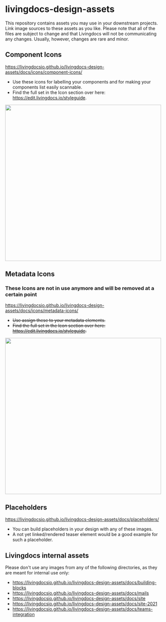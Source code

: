 # livingdocs-design-assets

This repository contains assets you may use in your downstream projects.
Link image sources to these assets as you like.
Please note that all of the files are subject to change and that Livingdocs will not be communicating any changes. Usually, however, changes are rare and minor.

## Component Icons
https://livingdocsio.github.io/livingdocs-design-assets/docs/icons/component-icons/
- Use these icons for labelling your components and for making your components list easily scannable.
- Find the full set in the Icon section over here: https://edit.livingdocs.io/styleguide.

<img src="https://user-images.githubusercontent.com/36032868/141268530-37d81061-9de9-4f98-9e40-6fec0228ba17.png" width="500px">


## Metadata Icons
### These Icons are not in use anymore and will be removed at a certain point
https://livingdocsio.github.io/livingdocs-design-assets/docs/icons/metadata-icons/
- ~~Use assign these to your metadata elements.~~
- ~~Find the full set in the Icon section over here: https://edit.livingdocs.io/styleguide.~~

<img src="https://user-images.githubusercontent.com/36032868/141268664-2e0081a8-b99d-45c5-bdc9-11f675d0c7a7.png" width="500px">

## Placeholders
https://livingdocsio.github.io/livingdocs-design-assets/docs/placeholders/
- You can build placeholders in your design with any of these images.
- A not yet linked/rendered teaser element would be a good example for such a placeholder.

## Livingdocs internal assets
Please don't use any images from any of the following directories, as they are meant for internal use only:
- https://livingdocsio.github.io/livingdocs-design-assets/docs/building-blocks
- https://livingdocsio.github.io/livingdocs-design-assets/docs/mails
- https://livingdocsio.github.io/livingdocs-design-assets/docs/site
- https://livingdocsio.github.io/livingdocs-design-assets/docs/site-2021
- https://livingdocsio.github.io/livingdocs-design-assets/docs/teams-integration
